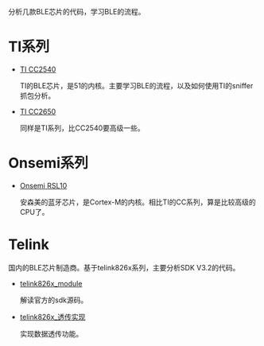分析几款BLE芯片的代码，学习BLE的流程。

# TI系列

* [TI CC2540](https://github.com/SuperTao/BLE_CC2540)

  TI的BLE芯片，是51的内核。主要学习BLE的流程，以及如何使用TI的sniffer抓包分析。

* [TI CC2650](https://github.com/SuperTao/BLE_CC2650)

  同样是TI系列，比CC2540要高级一些。

# Onsemi系列

* [Onsemi RSL10](https://github.com/SuperTao/ONSemi_RSL10)

  安森美的蓝牙芯片，是Cortex-M的内核。相比TI的CC系列，算是比较高级的CPU了。

# Telink

  国内的BLE芯片制造商。基于telink826x系列，主要分析SDK V3.2的代码。

* [telink826x_module](https://github.com/SuperTao/telink_ble_sdk_release_v3.2)

  解读官方的sdk源码。

* [telink826x_透传实现](https://github.com/SuperTao/telink_ble_module)

  实现数据透传功能。

